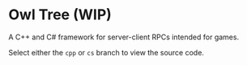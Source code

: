 # Owl Tree (WIP)
A C++ and C# framework for server-client RPCs intended for games.

Select either the `cpp` or `cs` branch to view the source code.
